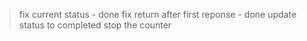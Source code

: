 > fix current status - done
> fix return after first reponse - done
> update status to completed
> stop the counter